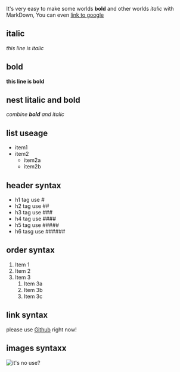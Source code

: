 It's very easy to make some worlds **bold** and other worlds *italic* with MarkDown, You can even [link to google](http://google.com)

## italic
*this line is italic*

## bold
**this line is bold**

## nest litalic and bold
*combine **bold** and italic*

## list useage
* item1
* item2
  * item2a
  * item2b

## header syntax
 * h1 tag use #
 * h2 tag use ##
 * h3 tag use ###
 * h4 tag use ####
 * h5 tag use #####
 * h6 tasg use ######

## order syntax
1. Item 1
1. Item 2
1. Item 3
   1. Item 3a
   1. Item 3b
   1. Item 3c

## link syntax
please use [Github](https://github.com) right now!


## images syntaxx
![it's no use?](https://octodex.github.com/images/yaktocat.png)
